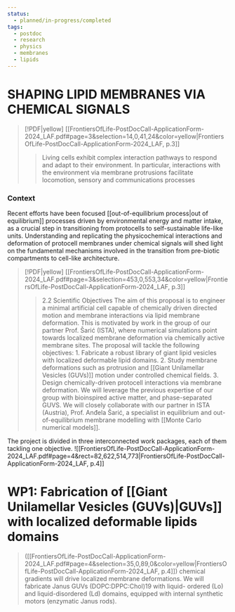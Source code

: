 ```yaml
---
status:
  - planned/in-progress/completed
tags:
  - postdoc
  - research
  - physics
  - membranes
  - lipids
---
```

# SHAPING LIPID MEMBRANES VIA CHEMICAL SIGNALS

> [!PDF|yellow] [[FrontiersOfLife-PostDocCall-ApplicationForm-2024_LAF.pdf#page=3&selection=14,0,41,24&color=yellow|FrontiersOfLife-PostDocCall-ApplicationForm-2024_LAF, p.3]]
> > Living cells exhibit complex interaction pathways to respond and adapt to their environment. In particular, interactions with the environment via membrane protrusions facilitate locomotion, sensory and communications processes

### Context 
Recent efforts have been focused [[out-of-equilibrium process|out of equilibrium]] processes driven by environmental energy and matter intake, as a crucial step in transitioning from protocells to self-sustainable life-like units. 
Understanding and replicating the physicochemical interactions and deformation of protocell membranes under chemical signals will shed light on the fundamental mechanisms involved in the transition from pre-biotic compartments to cell-like architecture.

> [!PDF|yellow] [[FrontiersOfLife-PostDocCall-ApplicationForm-2024_LAF.pdf#page=3&selection=453,0,553,34&color=yellow|FrontiersOfLife-PostDocCall-ApplicationForm-2024_LAF, p.3]]
> > 2.2 Scientific Objectives The aim of this proposal is to engineer a minimal artificial cell capable of chemically driven directed motion and membrane interactions via lipid membrane deformation. This is motivated by work in the group of our partner Prof. Šarić (ISTA), where numerical simulations point towards localized membrane deformation via chemically active membrane sites. The proposal will tackle the following objectives: 1. Fabricate a robust library of giant lipid vesicles with localized deformable lipid domains. 2. Study membrane deformations such as protrusion and [[Giant Unilamellar Vesicles (GUVs)]] motion under controlled chemical fields. 3. Design chemically-driven protocell interactions via membrane deformation. We will leverage the previous expertise of our group with bioinspired active matter, and phase-separated GUVS. We will closely collaborate with our partner in ISTA (Austria), Prof. Anđela Šarić, a specialist in equilibrium and out-of-equilibrium membrane modelling with [[Monte Carlo numerical models]].

The project is divided in three interconnected work packages, each of them tackling one objective.
![[FrontiersOfLife-PostDocCall-ApplicationForm-2024_LAF.pdf#page=4&rect=82,622,514,773|FrontiersOfLife-PostDocCall-ApplicationForm-2024_LAF, p.4]]


# WP1: Fabrication of [[Giant Unilamellar Vesicles (GUVs)|GUVs]] with localized deformable lipids domains

> ([[FrontiersOfLife-PostDocCall-ApplicationForm-2024_LAF.pdf#page=4&selection=35,0,89,0&color=yellow|FrontiersOfLife-PostDocCall-ApplicationForm-2024_LAF, p.4]])
> chemical gradients will drive localized membrane deformations. We will fabricate Janus GUVs (DOPC:DPPC:Chol)19 with liquid- ordered (Lo) and liquid-disordered (Ld) domains, equipped with internal synthetic motors (enzymatic Janus rods).


